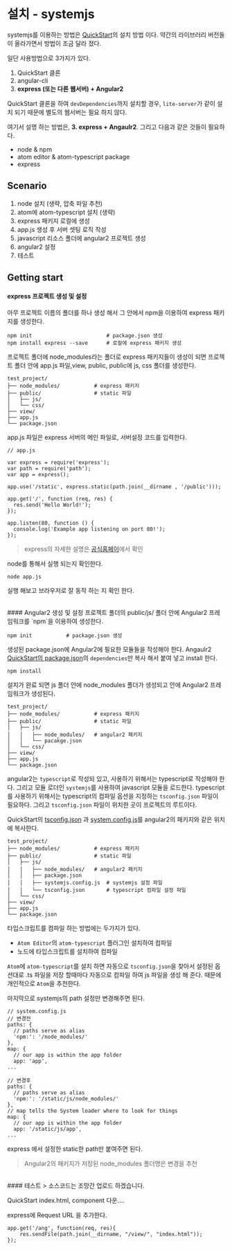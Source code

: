 
# 설치 - systemjs
systemjs를 이용하는 방법은 [QuickStart](https://github.com/angular/quickstart/blob/master/package.json)의 설치 방법 이다. 약간의 라이브러리 버전들이 올라가면서 방법이 조금 달라 졌다.

일단 사용방법으로 3가지가 있다.
1. QuickStart 클론
2. angular-cli
3. <b>express (또는 다른 웹서버) + Angular2</b>

QuickStart 클론을 하여 `devDependencies`까지 설치할 경우, `lite-server`가 같이 설치 되기 때문에 별도의 웹서버는 필요 하지 않다.


여기서 설명 하는 방법은, <b>3. express + Angaulr2</b>.
그리고  다음과 같은 것들이 필요하다.

* node & npm
* atom editor & atom-typescript package
* express

##  Scenario

1. node 설치 (생략, 압축 파일 추천)
2. atom에 atom-typescript 설치 (생략)
3. express 패키지 로컬에 생성
4. app.js 생성 후 서버 셋팅 로직 작성
5. javascript 리소스 폴더에 angular2 프로젝트 생성
6. angular2 설정
7. 테스트

## Getting start
#### express 프로젝트 생성 및 설정
아무 프로젝트 이름의 폴더를 하나 생성 해서 그 안에서 npm을 이용하여 express 패키지를 생성한다.
~~~
npm init                        # package.json 생성
npm install express --save      # 로컬에 express 패키지 생성
~~~
프로젝트 폴더에 node_modules라는 폴더로 express 패키지들이 생성이 되면 프로젝트 폴더 안에 app.js 파일,view, public, public에 js, css 폴더를 생성한다.

~~~
test_project/
├── node_modules/           # express 패키지
├── public/                 # static 파일
│   ├── js/
│   └── css/
├── view/
├── app.js
└── package.json
~~~

app.js 파일은 express 서버의 메인 파일로, 서버설정 코드를 입력한다.

~~~
// app.js

var express = require('express');
var path = require('path');
var app = express();

app.use('/static', express.static(path.join(__dirname , '/public')));

app.get('/', function (req, res) {
  res.send('Hello World!');
});

app.listen(80, function () {
  console.log('Example app listening on port 80!');
});
~~~

> express의 자세한 설명은 [공식홈페이](http://expressjs.com/)에서 확인

node를 통해서 실행 되는지 확인한다.
~~~
node app.js
~~~

실행 해보고 브라우저로 잘 동작 하는 지 확인 한다.

<br>
#### Angular2 생성 및 설정
프로젝트 폴더의 public/js/ 폴더 안에 Angular2 프레임워크를 `npm`을 이용하여 생성한다.

~~~
npm init           # package.json 생성
~~~
생성된 package.json에 Angular2에 필요한 모듈들을 작성해야 한다.
Angaulr2 [QuickStart의 package.json](https://github.com/angular/quickstart/blob/master/package.json)의 `dependencies`만 복사 해서 붙여 넣고 install 한다.

~~~
npm install
~~~

설치가 완료 되면 js 폴더 안에 node_modules 폴더가 생성되고 안에 Angular2 프레임워크가 생성된다.

~~~
test_project/
├── node_modules/           # express 패키지
├── public/                 # static 파일
│   ├── js/
│   │   ├── node_modules/   # angular2 패키지
│   │   └── pacakge.json
│   └── css/
├── view/
├── app.js
└── package.json
~~~

angular2는 `typescript`로 작성되 있고, 사용하기 위해서는 typescript로 작성해야 한다. 그리고 모듈 로더인 `systemjs`를 사용하여 javascript 모듈을 로드한다.
typescript를 사용하기 위해서는 typescript의 컴파일 옵션을 지정하는 `tsconfig.json` 파일이 필요하다. 그리고 `tsconfig.json` 파일이 위치한 곳이 프로젝트의 루트이다.

QuickStart의 [tsconfig.json](https://github.com/angular/quickstart/blob/master/src/tsconfig.json) 과 [system.config.js](https://github.com/angular/quickstart/blob/master/src/systemjs.config.js)를 angular2의 패키지와 같은 위치에 복사한다.

~~~
test_project/
├── node_modules/           # express 패키지
├── public/                 # static 파일
│   ├── js/
│   │   ├── node_modules/   # angular2 패키지
│   │   ├── package.json    
│   │   ├── systemjs.config.js  # systemjs 설정 파일
│   │   └── tsconfig.json       # typescript 컴파일 설정 파일
│   └── css/
├── view/
├── app.js
└── package.json
~~~

타입스크립트를 컴파일 하는 방법에는 두가지가 있다.
* `Atom Editor`의 `atom-typescript` 플러그인 설치하여 컴파일
* 노드에 타입스크립트를 설치하여 컴파일

`Atom`에 `atom-typescript`를 설치 하면 자동으로 `tsconfig.json`을 찾아서 설정된 옵션대로 .ts 파일을 저장 할때마다 자동으로 컴파일 하여 js 파일을 생성 해 준다. 때문에 개인적으로 `Atom`을 추천한다.

마지막으로 systemjs의 path 설정만 변경해주면 된다.
~~~
// system.config.js
// 변경전
paths: {
  // paths serve as alias
  'npm:': '/node_modules/'
},
map: {
  // our app is within the app folder
  app: 'app',
...

// 변경후
paths: {
  // paths serve as alias
  'npm:': '/static/js/node_modules/'
},
// map tells the System loader where to look for things
map: {
  // our app is within the app folder
  app: '/static/js/app',
...
~~~
express 에서 설정한 static한 path만 붙여주면 된다.

> Angular2의 패키지가 저장된 node_modules 폴더명은 변경을 추천

<br>
#### 테스트
> 소스코드는 조망간 업로드 하겠습니다.

QuickStart index.html, component 다운....

express에 Request URL 을 추가한다.
~~~
app.get('/ang', function(req, res){
    res.sendFile(path.join(__dirname, "/view/", "index.html"));
});
~~~

